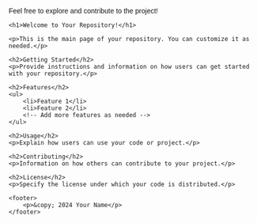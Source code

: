 Feel free to explore and contribute to the project!

 <!DOCTYPE html>
<html lang="en">
<head>
    <meta charset="UTF-8">
    <meta name="viewport" content="width=device-width, initial-scale=1.0">
    <title>Your Repository Title</title>
    <style>
        body {
            font-family: Arial, sans-serif;
            margin: 20px;
            padding: 20px;
        }
    </style>
</head>
<body>

    <h1>Welcome to Your Repository!</h1>

    <p>This is the main page of your repository. You can customize it as needed.</p>

    <h2>Getting Started</h2>
    <p>Provide instructions and information on how users can get started with your repository.</p>

    <h2>Features</h2>
    <ul>
        <li>Feature 1</li>
        <li>Feature 2</li>
        <!-- Add more features as needed -->
    </ul>

    <h2>Usage</h2>
    <p>Explain how users can use your code or project.</p>

    <h2>Contributing</h2>
    <p>Information on how others can contribute to your project.</p>

    <h2>License</h2>
    <p>Specify the license under which your code is distributed.</p>

    <footer>
        <p>&copy; 2024 Your Name</p>
    </footer>

</body>
</html>
